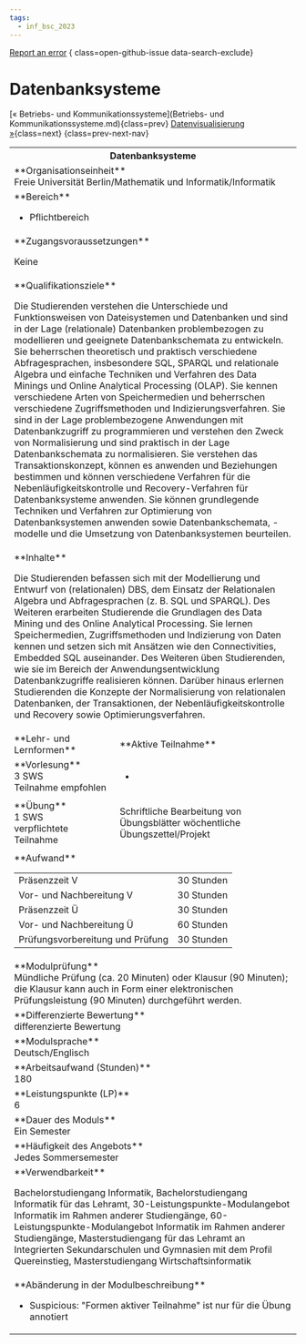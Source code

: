 ```yaml
---
tags:
  - inf_bsc_2023
---
```

[Report an error](https://github.com/SGSSGene/FUB-SUP/issues/new?title=Error%20in%20%22Datenbanksysteme%22&body=There%20seems%20to%20be%20an%20error%20in%20module%20%22Datenbanksysteme%22%2E%0A%0A%3CDescribe%20here%20a%20slightly%20more%20detailed%20description%20of%20what%20is%20wrong%3E&labels=bug)
{ class=open-github-issue data-search-exclude}

# Datenbanksysteme

[« Betriebs- und Kommunikationssysteme](Betriebs- und Kommunikationssysteme.md){class=prev}
[Datenvisualisierung »](Datenvisualisierung.md){class=next}
{class=prev-next-nav}

<table markdown id="moduledesc">
<tr markdown class="moduledesc_head"><th colspan="2">Datenbanksysteme </th></tr>
<tr markdown><td colspan="2">**Organisationseinheit**   <br>Freie Universität Berlin/Mathematik und Informatik/Informatik</td></tr>

<tr markdown><td colspan="2">**Bereich**<br>


- Pflichtbereich

</td></tr>

<tr markdown><td colspan="2">**Zugangsvoraussetzungen** <br>

Keine


</td></tr>
<tr markdown><td colspan="2">**Qualifikationsziele**    <br>

Die Studierenden verstehen die Unterschiede und Funktionsweisen von
Dateisystemen und Datenbanken und sind in der Lage (relationale) Datenbanken
problembezogen zu modellieren und geeignete Datenbankschemata zu entwickeln.
Sie beherrschen theoretisch und praktisch verschiedene Abfragesprachen,
insbesondere SQL, SPARQL und relationale Algebra und einfache Techniken und
Verfahren des Data Minings und Online Analytical Processing (OLAP). Sie
kennen verschiedene Arten von Speichermedien und beherrschen verschiedene
Zugriffsmethoden und Indizierungsverfahren. Sie sind in der Lage
problembezogene Anwendungen mit Datenbankzugriff zu programmieren und
verstehen den Zweck von Normalisierung und sind praktisch in der Lage
Datenbankschemata zu normalisieren. Sie verstehen das Transaktionskonzept,
können es anwenden und Beziehungen bestimmen und können verschiedene
Verfahren für die Nebenläufigkeitskontrolle und Recovery-Verfahren für
Datenbanksysteme anwenden. Sie können grundlegende Techniken und Verfahren
zur Optimierung von Datenbanksystemen anwenden sowie Datenbankschemata,
-modelle und die Umsetzung von Datenbanksystemen beurteilen.


</td></tr>
<tr markdown><td colspan="2">**Inhalte**                <br>

Die Studierenden befassen sich mit der Modellierung und Entwurf von
(relationalen) DBS, dem Einsatz der Relationalen Algebra und Abfragesprachen
(z. B. SQL und SPARQL). Des Weiteren erarbeiten Studierende die Grundlagen
des Data Mining und des Online Analytical Processing. Sie lernen
Speichermedien, Zugriffsmethoden und Indizierung von Daten kennen und setzen
sich mit Ansätzen wie den Connectivities, Embedded SQL auseinander. Des
Weiteren üben Studierenden, wie sie im Bereich der Anwendungsentwicklung
Datenbankzugriffe realisieren können. Darüber hinaus erlernen Studierenden
die Konzepte der Normalisierung von relationalen Datenbanken, der
Transaktionen, der Nebenläufigkeitskontrolle und Recovery sowie
Optimierungsverfahren.


</td></tr>

<tr markdown><td>**Lehr- und Lernformen**</td><td>**Aktive Teilnahme**</td></tr>
<tr markdown><td> **Vorlesung** <br>3 SWS <br> Teilnahme empfohlen</td><td>

-
</td></tr>
<tr markdown><td> **Übung** <br>1 SWS <br> verpflichtete Teilnahme</td><td>

Schriftliche Bearbeitung von Übungsblätter wöchentliche Übungszettel/Projekt
</td></tr>
<tr markdown><td colspan="2">**Aufwand**                <br>
<table class="aufwand_table">
<tr><td>Präsenzzeit V</td><td>30 Stunden</td></tr>
<tr><td>Vor- und Nachbereitung V</td><td>30 Stunden</td></tr>
<tr><td>Präsenzzeit Ü</td><td>30 Stunden</td></tr>
<tr><td>Vor- und Nachbereitung Ü</td><td>60 Stunden</td></tr>
<tr><td>Prüfungsvorbereitung und Prüfung</td><td>30 Stunden</td></tr>
</table>

</td></tr>
<tr markdown><td colspan="2">**Modulprüfung**             <br>Mündliche Prüfung (ca. 20 Minuten) oder Klausur (90 Minuten); die Klausur
kann auch in Form einer elektronischen Prüfungsleistung (90 Minuten)
durchgeführt werden.


</td></tr>
<tr markdown><td colspan="2">**Differenzierte Bewertung** <br>differenzierte Bewertung

</td></tr>
<tr markdown><td colspan="2">**Modulsprache**             <br>Deutsch/Englisch</td></tr>
<tr markdown><td colspan="2">**Arbeitsaufwand (Stunden)** <br>180</td></tr>
<tr markdown><td colspan="2">**Leistungspunkte (LP)**     <br>6</td></tr>
<tr markdown><td colspan="2">**Dauer des Moduls**         <br>Ein Semester</td></tr>
<tr markdown><td colspan="2">**Häufigkeit des Angebots**  <br>Jedes Sommersemester</td></tr>
<tr markdown><td colspan="2">**Verwendbarkeit**           <br>

Bachelorstudiengang Informatik, Bachelorstudiengang Informatik für das
Lehramt, 30-Leistungspunkte-Modulangebot Informatik im Rahmen anderer
Studiengänge, 60-Leistungspunkte-Modulangebot Informatik im Rahmen anderer
Studiengänge, Masterstudiengang für das Lehramt an Integrierten
Sekundarschulen und Gymnasien mit dem Profil Quereinstieg, Masterstudiengang
Wirtschaftsinformatik


</td></tr>
<tr markdown><td colspan="2">**Abänderung in der Modulbeschreibung**<br>


- Suspicious: "Formen aktiver Teilnahme" ist nur für die Übung annotiert

</td></tr>

</table>
